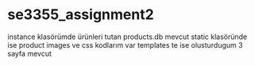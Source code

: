 # se3355_assignment2
instance klasörümde ürünleri tutan products.db mevcut
static klasöründe ise product images ve css kodlarım var
templates te ise olusturdugum 3 sayfa mevcut
